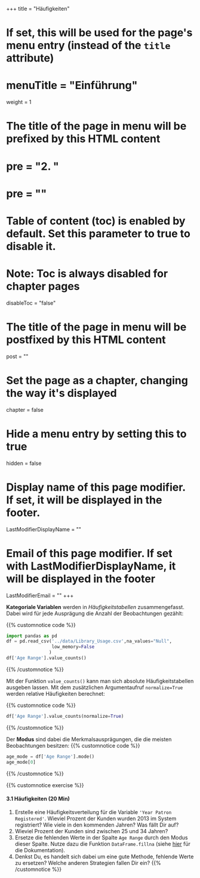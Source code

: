 +++
title = "Häufigkeiten"
# If set, this will be used for the page's menu entry (instead of the `title` attribute)
# menuTitle = "Einführung"
weight = 1
# The title of the page in menu will be prefixed by this HTML content
# pre = "<b>2. </b>"
# pre = "<i class='fab fa-github'></i>"
# Table of content (toc) is enabled by default. Set this parameter to true to disable it.
# Note: Toc is always disabled for chapter pages
disableToc = "false"

# The title of the page in menu will be postfixed by this HTML content
post = ""
# Set the page as a chapter, changing the way it's displayed
chapter = false
# Hide a menu entry by setting this to true
hidden = false
# Display name of this page modifier. If set, it will be displayed in the footer.
LastModifierDisplayName = ""
# Email of this page modifier. If set with LastModifierDisplayName, it will be displayed in the footer
LastModifierEmail = ""
+++

**Kategoriale Variablen** werden in *Häufigkeitstabellen* zusammengefasst. Dabei wird für jede Ausprägung die Anzahl der Beobachtungen gezählt:

{{% customnotice code %}}
```python
import pandas as pd
df = pd.read_csv('../data/Library_Usage.csv',na_values="Null",
                 low_memory=False
                )
df['Age Range'].value_counts()
```
{{% /customnotice %}}

Mit der Funktion `value_counts()` kann man sich absolute Häufigkeitstabellen ausgeben lassen. Mit dem zusätzlichen Argumentaufruf `normalize=True` werden relative Häufigkeiten berechnet:

{{% customnotice code %}}
```python
df['Age Range'].value_counts(normalize=True)
```
{{% /customnotice %}}

Der **Modus** sind dabei die Merkmalsausprägungen, die die meisten Beobachtungen besitzen:
{{% customnotice code %}}
```python
age_mode = df['Age Range'].mode()
age_mode[0]
```
{{% /customnotice %}}

{{% customnotice exercise %}}

#### 3.1 Häufigkeiten (20 Min)

1. Erstelle eine Häufigkeitsverteilung für die Variable `'Year Patron Registered'`. Wieviel Prozent der Kunden wurden 2013 im System registriert? Wie viele in den kommenden Jahren? Was fällt Dir auf?
2. Wieviel Prozent der Kunden sind zwischen 25 und 34 Jahren?
3. Ersetze die fehlenden Werte in der Spalte `Age Range` durch den Modus dieser Spalte. Nutze dazu die Funktion `DataFrame.fillna` (siehe [hier](https://devdocs.io/pandas~0.25/reference/api/pandas.dataframe.fillna) für die Dokumentation). 
4. Denkst Du, es handelt sich dabei um eine gute Methode, fehlende Werte zu ersetzen? Welche anderen Strategien fallen Dir ein?
{{% /customnotice %}}
